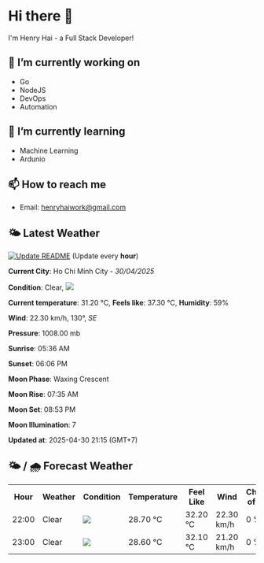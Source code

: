 # Hi there 👋

I'm Henry Hai - a Full Stack Developer!

## 🔭 I’m currently working on

- Go
- NodeJS
- DevOps
- Automation

## 🌱 I’m currently learning

- Machine Learning
- Ardunio

## 📫 How to reach me

- Email: <henryhaiwork@gmail.com>

## 🌤️ Latest Weather
[![Update README](https://github.com/henry0hai/henry0hai/actions/workflows/udpateReadme.yml/badge.svg)](https://github.com/henry0hai/henry0hai/actions/workflows/udpateReadme.yml)
(Update every **hour**)
<!-- CURRENT_WEATHER:START -->
**Current City**: Ho Chi Minh City - *30/04/2025*

**Condition**: Clear, <img src="https://cdn.weatherapi.com/weather/64x64/night/113.png"/>

**Current temperature**: 31.20 °C, **Feels like**: 37.30 °C, **Humidity**: 59%

**Wind**: 22.30 km/h, 130°, *SE*

**Pressure**: 1008.00 mb

**Sunrise**: 05:36 AM

**Sunset**: 06:06 PM

**Moon Phase**: Waxing Crescent

**Moon Rise**: 07:35 AM

**Moon Set**: 08:53 PM

**Moon Illumination**: 7

**Updated at**: 2025-04-30 21:15 (GMT+7)<!-- CURRENT_WEATHER:END -->

## 🌤️ / 🌧️ Forecast Weather
<!-- FORECAST_WEATHER:START -->
<table>
		<tr>
			<th>Hour</th>
			<th>Weather</th>
			<th>Condition</th>
			<th>Temperature</th>
			<th>Feel Like</th>
			<th>Wind</th>
			<th>Chance of Rain</th>
		</tr>
				<tr>
					<td>22:00</td>
					<td>Clear </td>
					<td><img src='https://cdn.weatherapi.com/weather/64x64/night/113.png'/></td>
					<td>28.70 °C</td>
					<td>32.20 °C</td>
					<td>22.30 km/h</td>
					<td>0 %</td>
				</tr>
				<tr>
					<td>23:00</td>
					<td>Clear </td>
					<td><img src='https://cdn.weatherapi.com/weather/64x64/night/113.png'/></td>
					<td>28.60 °C</td>
					<td>32.10 °C</td>
					<td>21.20 km/h</td>
					<td>0 %</td>
				</tr>
</table>
<!-- FORECAST_WEATHER:END -->
